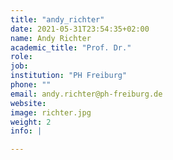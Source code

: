 ```yaml
---
title: "andy_richter"
date: 2021-05-31T23:54:35+02:00
name: Andy Richter
academic_title: "Prof. Dr."
role: 
job: 
institution: "PH Freiburg"
phone: ""
email: andy.richter@ph-freiburg.de
website:
image: richter.jpg
weight: 2
info: |

---
```

